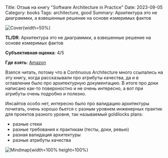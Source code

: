 Title: Отзыв на книгу "Software Architecture in Practice"
Date: 2023-09-05
Category: books
Tags: architecture, good
Summary: Архитектура это не диаграммки, а взвешенные решение на основе измеримых фактов

![Cover]({static}cover.jpg){width=50%}

**TL/DR**: Архитектура это не диаграммки, а взвешенные решение на основе измеримых фактов

**Субъективная оценка**: 4/5

**Где взять**: [Amazon](https://www.amazon.com/Software-Architecture-Practice-SEI-Engineering/dp/0136886094)

Взялся читать, потому что в Continuous Architecture много ссылались на эту книгу, когда рассказывали про атрибуты качества, да и в оглавлении было про архитектурную документацию. В итоге про доки написано как-то поверхностно и не очень интересно, а вот при атрибуты очень подробно и полезно.

Инсайтов особо нет, интересно было про валидацию архитектуры почитать, очень хорошо бьется с разным уровнем инженерных практик для проектов разного уровня, так называемый goldilocks plans:

- разные стеки
- разные требования к практикам (тесты, доки, ревью)
- разная валидация архитектуры
- разные атрибуты качества

![Mindmap]({static}mindmap.png){width=100% height=100%}

